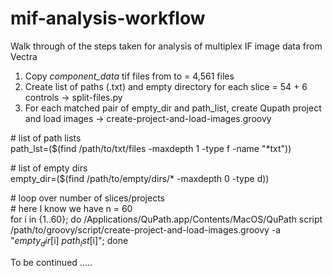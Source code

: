 # mif-analysis-workflow
Walk through of the steps taken for analysis of multiplex IF image data from Vectra

1. Copy *component_data* tif files from <source> to <destination> = 4,561 files
2. Create list of paths (.txt) and empty directory for each slice = 54 + 6 controls -> split-files.py
3. For each matched pair of empty_dir and path_list, create Qupath project and load images -> create-project-and-load-images.groovy

  \# list of path lists  
  path_lst=($(find /path/to/txt/files -maxdepth 1 -type f -name "*txt"))  

  \# list of empty dirs  
  empty_dir=($(find /path/to/empty/dirs/* -maxdepth 0 -type d))  
  
  \# loop over number of slices/projects  
  \# here I know we have n = 60  
  for i in {1..60}; do /Applications/QuPath.app/Contents/MacOS/QuPath script /path/to/groovy/script/create-project-and-load-images.groovy -a "$empty_dir[$i] $path_lst[$i]"; done  

To be continued .....  
